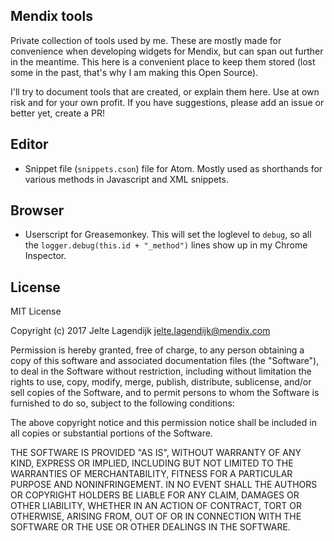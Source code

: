 Mendix tools
---

Private collection of tools used by me. These are mostly made for convenience when developing widgets for Mendix, but can span out further in the meantime. This here is a convenient place to keep them stored (lost some in the past, that's why I am making this Open Source).

I'll try to document tools that are created, or explain them here. Use at own risk and for your own profit. If you have suggestions, please add an issue or better yet, create a PR!

## Editor

* Snippet file (`snippets.cson`) file for Atom. Mostly used as shorthands for various methods in Javascript and XML snippets.

## Browser

* Userscript for Greasemonkey. This will set the loglevel to `debug`, so all the `logger.debug(this.id + "_method")` lines show up in my Chrome Inspector.

## License

MIT License

Copyright (c) 2017 Jelte Lagendijk <jelte.lagendijk@mendix.com>

Permission is hereby granted, free of charge, to any person obtaining a copy
of this software and associated documentation files (the "Software"), to deal
in the Software without restriction, including without limitation the rights
to use, copy, modify, merge, publish, distribute, sublicense, and/or sell
copies of the Software, and to permit persons to whom the Software is
furnished to do so, subject to the following conditions:

The above copyright notice and this permission notice shall be included in all
copies or substantial portions of the Software.

THE SOFTWARE IS PROVIDED "AS IS", WITHOUT WARRANTY OF ANY KIND, EXPRESS OR
IMPLIED, INCLUDING BUT NOT LIMITED TO THE WARRANTIES OF MERCHANTABILITY,
FITNESS FOR A PARTICULAR PURPOSE AND NONINFRINGEMENT. IN NO EVENT SHALL THE
AUTHORS OR COPYRIGHT HOLDERS BE LIABLE FOR ANY CLAIM, DAMAGES OR OTHER
LIABILITY, WHETHER IN AN ACTION OF CONTRACT, TORT OR OTHERWISE, ARISING FROM,
OUT OF OR IN CONNECTION WITH THE SOFTWARE OR THE USE OR OTHER DEALINGS IN THE
SOFTWARE.
